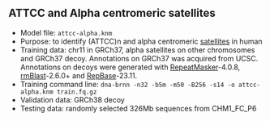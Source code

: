 ## ATTCC and Alpha centromeric satellites

* Model file: `attcc-alpha.knm`
* Purpose: to identify (ATTCC)n and alpha centromeric [satellites][sat] in
  human
* Training data: chr11 in GRCh37, alpha satellites on other chromosomes and
  GRCh37 decoy. Annotations on GRCh37 was acquired from UCSC. Annotations on
  decoys were generated with [RepeatMasker][rm]-4.0.8, [rmBlast][rmb]-2.6.0+
  and [RepBase][rpb]-23.11.
* Training command line: `dna-brnn -n32 -b5m -m50 -B256 -s14 -o attcc-alpha.knm
  train.fq.gz`
* Validation data: GRCh38 decoy
* Testing data: randomly selected 326Mb sequences from CHM1\_FC\_P6

[sat]: https://en.wikipedia.org/wiki/Satellite_DNA
[rm]: http://www.repeatmasker.org/
[rmb]: http://www.repeatmasker.org/RMBlast.html
[rpb]: https://www.girinst.org/repbase/

